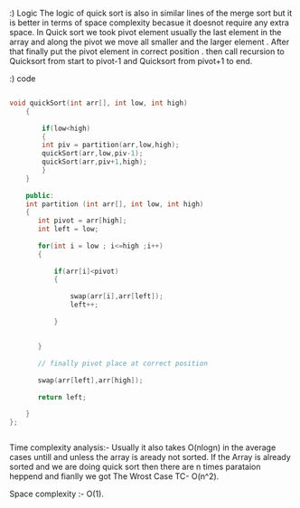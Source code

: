 :) Logic
The logic of quick sort is also in similar lines of the merge sort but it is better in terms of space complexity 
becasue it doesnot require any extra space.
In Quick sort we took pivot element usually  the last element in the array and along the pivot we move all smaller and the larger element .
After that finally put the pivot element in correct position .
then call recursion to Quicksort from start to pivot-1 and Quicksort from pivot+1 to end.



:) code 

```cpp

void quickSort(int arr[], int low, int high)
    {
        
        if(low<high)
        {
        int piv = partition(arr,low,high);
        quickSort(arr,low,piv-1);
        quickSort(arr,piv+1,high);
        }
    }
    
    public:
    int partition (int arr[], int low, int high)
    {
       int pivot = arr[high];
       int left = low;
       
       for(int i = low ; i<=high ;i++)
       {
           
           if(arr[i]<pivot)
           {
               
               swap(arr[i],arr[left]);
               left++;
               
           }
           
           
       }
       
       // finally pivot place at correct position
       
       swap(arr[left],arr[high]);
       
       return left;
       
    }
};



```

Time complexity analysis:-
Usually it also takes O(nlogn) in the average cases untill and unless the array is aready not sorted.
If the Array is already sorted and we are doing quick sort then there are n times parataion heppend and fianlly
we got The Wrost Case TC- O(n^2).

Space complexity :- O(1).